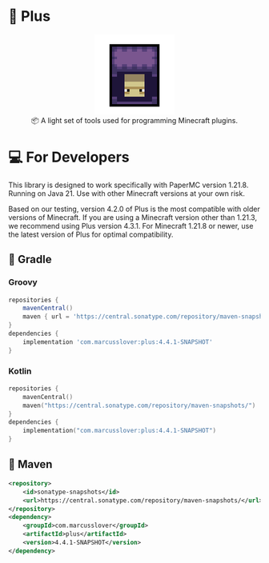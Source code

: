 # 🔮 Plus

<p align="center">
<img src="https://github.com/MarcusSlover/Plus/blob/master/shulker-export.png"/ style="width: 160px;height: 160px; image-rendering: pixelated;">
<br/>
📦 A light set of tools used for programming Minecraft plugins.<br/>
</p>

# 💻 For Developers

This library is designed to work specifically with PaperMC version 1.21.8.<br/>
Running on Java 21. Use with other Minecraft versions at your own risk.

Based on our testing, version 4.2.0 of Plus is the most compatible with older versions of Minecraft.
If you are using a Minecraft version other than 1.21.3, we recommend using Plus version 4.3.1.
For Minecraft 1.21.8 or newer, use the latest version of Plus for optimal compatibility.

## 🐘 Gradle
### Groovy
```gradle
repositories {
    mavenCentral()
    maven { url = 'https://central.sonatype.com/repository/maven-snapshots/' }
}
dependencies {
    implementation 'com.marcusslover:plus:4.4.1-SNAPSHOT'
}
```
### Kotlin
```kotlin
repositories {
    mavenCentral()
    maven("https://central.sonatype.com/repository/maven-snapshots/")
}
dependencies {
    implementation("com.marcusslover:plus:4.4.1-SNAPSHOT")
}
```
## 🦢 Maven
```xml
<repository>
    <id>sonatype-snapshots</id>
    <url>https://central.sonatype.com/repository/maven-snapshots/</url>
</repository>
<dependency>
    <groupId>com.marcusslover</groupId>
    <artifactId>plus</artifactId>
    <version>4.4.1-SNAPSHOT</version>
</dependency>
```
